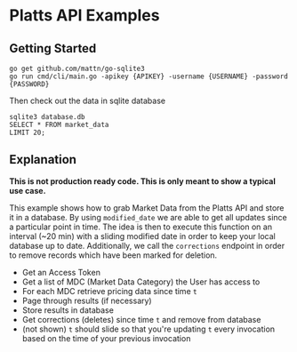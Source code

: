 # Platts API Examples

## Getting Started

```
go get github.com/mattn/go-sqlite3
go run cmd/cli/main.go -apikey {APIKEY} -username {USERNAME} -password {PASSWORD}
```

Then check out the data in sqlite database

```
sqlite3 database.db
SELECT * FROM market_data
LIMIT 20;
```

## Explanation

**This is not production ready code. This is only meant to show a typical use case.**

This example shows how to grab Market Data from the Platts API and store it in a database. By using `modified_date` we are able to get all updates since a particular point in time. The idea is then to execute this function on an interval (~20 min) with a sliding modified date in order to keep your local database up to date. Additionally, we call the `corrections` endpoint in order to remove records which have been marked for deletion.

- Get an Access Token
- Get a list of MDC (Market Data Category) the User has access to
- For each MDC retrieve pricing data since time `t`
- Page through results (if necessary)
- Store results in database
- Get corrections (deletes) since time `t` and remove from database
- (not shown) `t` should slide so that you're updating `t` every invocation based on the time of your previous invocation
